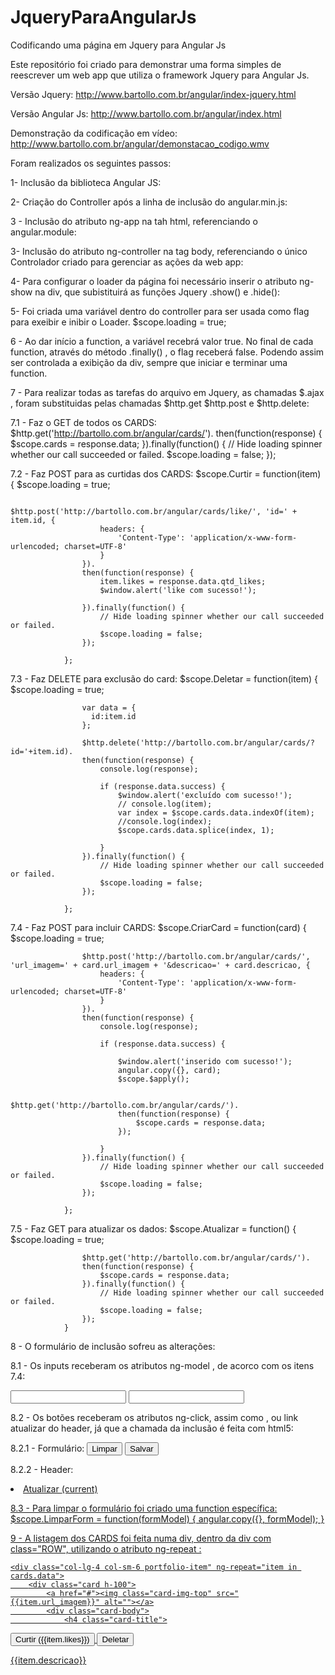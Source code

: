 # JqueryParaAngularJs
Codificando uma página em Jquery para Angular Js

Este repositório foi criado para demonstrar uma forma simples de reescrever um web app que utiliza o framework Jquery para Angular Js.

Versão Jquery: http://www.bartollo.com.br/angular/index-jquery.html

Versão Angular Js: http://www.bartollo.com.br/angular/index.html

Demonstração da codificação em vídeo: http://www.bartollo.com.br/angular/demonstacao_codigo.wmv


Foram realizados os seguintes passos:

1- Inclusão da biblioteca Angular JS:
<script src="https://ajax.googleapis.com/ajax/libs/angularjs/1.4.8/angular.min.js"></script>

2- Criação do Controller após a linha de inclusão do angular.min.js:
    <script type="text/javascript">
        angular.module('card', [])
            .controller('MainCtrl', function($scope, $http, $window) {});
    </script>


3 - Inclusão do atributo ng-app na tah html, referenciando o angular.module:
<html lang="en" ng-app="card">
  
3- Inclusão do atributo ng-controller na tag body, referenciando o único Controlador criado para gerenciar as ações da web app:
<body ng-controller="MainCtrl as ctrl">

4- Para configurar o loader da página foi necessário inserir o atributo ng-show na div, que subistituirá as funções Jquery .show() e .hide():
  <div class="se-pre-con" ng-show="loading"></div>
 
5- Foi criada uma variável dentro do controller para ser usada como flag para exeibir e inibir o Loader.
$scope.loading = true;

6 - Ao dar início a function, a variável recebrá valor true. No final de cada function, através do método .finally() , o flag receberá  false. Podendo assim ser controlada a exibição da div, sempre que iniciar e terminar uma function.

7 - Para realizar todas as tarefas do arquivo em Jquery, as chamadas  $.ajax , foram substituidas pelas chamadas $http.get $http.post e $http.delete:

7.1 - Faz o GET de todos os CARDS:
$http.get('http://bartollo.com.br/angular/cards/').
                then(function(response) {
                    $scope.cards = response.data;
                }).finally(function() {
                    // Hide loading spinner whether our call succeeded or failed.
                    $scope.loading = false;
                });


7.2 - Faz POST para as curtidas dos CARDS:
$scope.Curtir = function(item) {
                    $scope.loading = true;

                    $http.post('http://bartollo.com.br/angular/cards/like/', 'id=' + item.id, {
                        headers: {
                            'Content-Type': 'application/x-www-form-urlencoded; charset=UTF-8'
                        }
                    }).
                    then(function(response) {
                        item.likes = response.data.qtd_likes;
                        $window.alert('like com sucesso!');

                    }).finally(function() {
                        // Hide loading spinner whether our call succeeded or failed.
                        $scope.loading = false;
                    });

                };
                
7.3 - Faz DELETE para exclusão do card:
$scope.Deletar = function(item) {
                    $scope.loading = true;

                    var data = {
                      id:item.id
                    };

                    $http.delete('http://bartollo.com.br/angular/cards/?id='+item.id).
                    then(function(response) {
                        console.log(response);

                        if (response.data.success) {
                            $window.alert('excluído com sucesso!');
                            // console.log(item);
                            var index = $scope.cards.data.indexOf(item);
                            //console.log(index);
                            $scope.cards.data.splice(index, 1);

                        }
                    }).finally(function() {
                        // Hide loading spinner whether our call succeeded or failed.
                        $scope.loading = false;
                    });

                };
                
7.4 - Faz POST para incluir CARDS:
$scope.CriarCard = function(card) {
                    $scope.loading = true;

                    $http.post('http://bartollo.com.br/angular/cards/', 'url_imagem=' + card.url_imagem + '&descricao=' + card.descricao, {
                        headers: {
                            'Content-Type': 'application/x-www-form-urlencoded; charset=UTF-8'
                        }
                    }).
                    then(function(response) {
                        console.log(response);

                        if (response.data.success) {

                            $window.alert('inserido com sucesso!');
                            angular.copy({}, card);
                            $scope.$apply();

                            $http.get('http://bartollo.com.br/angular/cards/').
                            then(function(response) {
                                $scope.cards = response.data;
                            });

                        }
                    }).finally(function() {
                        // Hide loading spinner whether our call succeeded or failed.
                        $scope.loading = false;
                    });

                };

7.5 - Faz GET para atualizar os dados:
$scope.Atualizar = function() {
                    $scope.loading = true;

                    $http.get('http://bartollo.com.br/angular/cards/').
                    then(function(response) {
                        $scope.cards = response.data;
                    }).finally(function() {
                        // Hide loading spinner whether our call succeeded or failed.
                        $scope.loading = false;
                    });
                }
                
8 - O formulário de inclusão sofreu as alterações:

8.1 - Os inputs receberam os atributos ng-model , de acorco com os itens 7.4:

<input id="url_imagem" name="url_imagem" type="text" placeholder="" class="form-control input-md" required="" ng-model="card.url_imagem">

<input id="descricao" name="descricao" type="text" placeholder="" class="form-control input-md" required="" ng-model="card.descricao">

8.2 - Os botões receberam os atributos ng-click, assim como , ou link atualizar do header, já que a chamada da inclusão é feita com html5:

8.2.1 - Formulário:
<button ng-click="LimparForm(card)" class="btn btn-secondary" id="limpar-card">Limpar</button>
<button ng-click="CriarCard(card)" class="btn btn-primary" id="salvar-card">Salvar</button>
           
8.2.2 - Header:

<li class="nav-item active">
            <a class="nav-link" href="#" ng-click="Atualizar()">Atualizar
<span class="sr-only">(current)</span>

8.3 - Para limpar o formulário foi criado uma function específica:
 $scope.LimparForm = function(formModel) {
                    angular.copy({}, formModel);
                }

9 - A listagem dos CARDS foi feita numa div, dentro da div com class="ROW", utilizando o atributo ng-repeat :

<div class="row">

    <div class="col-lg-4 col-sm-6 portfolio-item" ng-repeat="item in cards.data">
        <div class="card h-100">
            <a href="#"><img class="card-img-top" src="{{item.url_imagem}}" alt=""></a>
            <div class="card-body">
                <h4 class="card-title">
   <button class="btn btn-success curtir" data-id="{{item.id}}" ng-click="Curtir(item)"> Curtir (<span class="quantidade-likes">{{item.likes}}</span>)</button>
   <button class="btn btn-danger deletar" data-id="{{item.id}}"  ng-click="Deletar(item)">Deletar</button>
 </h4>
                <p class="card-text">{{item.descricao}}</p>
            </div>
        </div>
    </div>

</div>
            
            


